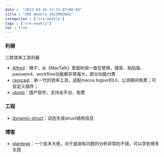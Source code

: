 ```yaml
---
date :  "2023-03-16 11:21:07+08:00"
title : "SRE Weekly-2023M03W02" 
categories : ["sre-weekly"] 
tags : ["sre-weekly"] 
toc : true
---
```


### 利器

三款效率工具利器

- [Alfred](https://www.alfredapp.com/)：帽子，从《MacTalk》里面听闻一直在使用，搜索、粘贴版、password、workflow功能都非常强大，部分功能付费
- [rasycast](https://www.raycast.com/)：新一代的效率工具，适配macos bigsur的UI，公测期间免费；可自定义插件；
- [utools](https://www.u.tools/)：国产软件，支持全平台，免费

### 工程

- [dynamic-struct](https://github.com/Ompluscator/dynamic-struct)：动态生成struct结构信息

### 博客

- [plantegg](https://plantegg.github.io/)：一个技术大佬，对于底层和问题的分析非常的不错，可以学到很多东西